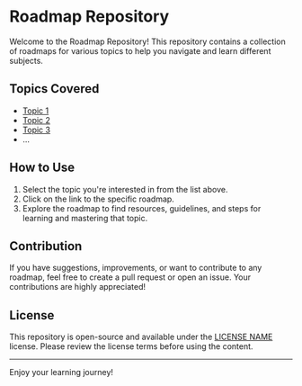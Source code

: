 # Roadmap Repository

Welcome to the Roadmap Repository! This repository contains a collection of roadmaps for various topics to help you navigate and learn different subjects.

## Topics Covered

- [Topic 1](link_to_topic_1)
- [Topic 2](link_to_topic_2)
- [Topic 3](link_to_topic_3)
- ...

## How to Use

1. Select the topic you're interested in from the list above.
2. Click on the link to the specific roadmap.
3. Explore the roadmap to find resources, guidelines, and steps for learning and mastering that topic.

## Contribution

If you have suggestions, improvements, or want to contribute to any roadmap, feel free to create a pull request or open an issue. Your contributions are highly appreciated!

## License

This repository is open-source and available under the [LICENSE NAME](link_to_license) license. Please review the license terms before using the content.

---

Enjoy your learning journey!
